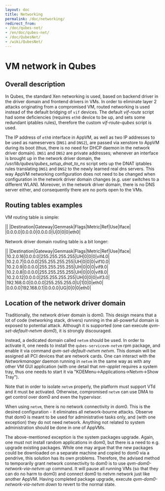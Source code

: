 ```yaml
---
layout: doc
title: Networking
permalink: /doc/networking/
redirect_from:
- /doc/qubes-net/
- /en/doc/qubes-net/
- /doc/QubesNet/
- /wiki/QubesNet/
---
```


VM network in Qubes
===================

Overall description
-------------------

In Qubes, the standard Xen networking is used, based on backend driver in the driver domain and frontend drivers in VMs. In order to eliminate layer 2 attacks originating from a compromised VM, routed networking is used instead of the default bridging of `vif` devices. The default *vif-route* script had some deficiencies (requires `eth0` device to be up, and sets some redundant iptables rules), therefore the custom *vif-route-qubes* script is used.

The IP address of `eth0` interface in AppVM, as well as two IP addresses to be used as nameservers (`DNS1` and `DNS2`), are passed via xenstore to AppVM during its boot (thus, there is no need for DHCP daemon in the network driver domain). `DNS1` and `DNS2` are private addresses; whenever an interface is brought up in the network driver domain, the */usr/lib/qubes/qubes\_setup\_dnat\_to\_ns* script sets up the DNAT iptables rules translating `DNS1` and `DNS2` to the newly learned real dns servers. This way AppVM networking configuration does not need to be changed when configuration in the network driver domain changes (e.g. user switches to a different WLAN). Moreover, in the network driver domain, there is no DNS server either, and consequently there are no ports open to the VMs.

Routing tables examples
-----------------------

VM routing table is simple:

||
|Destination|Gateway|Genmask|Flags|Metric|Ref|Use|Iface|
|0.0.0.0|0.0.0.0|0.0.0.0|U|0|0|0|eth0|

Network driver domain routing table is a bit longer:

||
|Destination|Gateway|Genmask|Flags|Metric|Ref|Use|Iface|
|10.2.0.16|0.0.0.0|255.255.255.255|UH|0|0|0|vif4.0|
|10.2.0.7|0.0.0.0|255.255.255.255|UH|0|0|0|vif10.0|
|10.2.0.9|0.0.0.0|255.255.255.255|UH|0|0|0|vif9.0|
|10.2.0.8|0.0.0.0|255.255.255.255|UH|0|0|0|vif8.0|
|10.2.0.12|0.0.0.0|255.255.255.255|UH|0|0|0|vif3.0|
|192.168.0.0|0.0.0.0|255.255.255.0|U|1|0|0|eth0|
|0.0.0.0|192.168.0.1|0.0.0.0|UG|0|0|0|eth0|

Location of the network driver domain
-------------------------------------

Traditionally, the network driver domain is dom0. This design means that a lot of code (networking stack, drivers) running in the all-powerful domain is exposed to potential attack. Although it is supported (one can execute *qvm-set-default-netvm dom0*), it is strongly discouraged.

Instead, a dedicated domain called `netvm` should be used. In order to activate it, one needs to install the `qubes-servicevm-netvm` rpm package, and enable it via command *qvm-set-default-netvm netvm*. This domain will be assigned all PCI devices that are network cards. One can interact with the *Networkmanager* daemon running in `netvm` in the same way as with any other VM GUI application (with one detail that *nm-applet* requires a system tray, thus one needs to start it via "KDEMenu-\>Applications-\>Netvm-\>Show Tray").

Note that in order to isolate `netvm` properly, the platform must support VTd and it must be activated. Otherwise, compromised `netvm` can use DMA to get control over dom0 and even the hypervisor.

When using `netvm`, there is no network connectivity in dom0. This is the desired configuration - it eliminates all network-bourne attacks. Observe that dom0 is meant to be used for administrative tasks only, and (with one exception) they do not need network. Anything not related to system administration should be done in one of AppVMs.

The above-mentioned exception is the system packages upgrade. Again, one must not install random applications in dom0, but there is a need to e.g. upgrade existing packages. While one may argue that the new packages could be downloaded on a separate machine and copied to dom0 via a pendrive, this solution has its own problems. Therefore, the advised method to temporarily grant network connectivity to dom0 is to use *qvm-dom0-network-via-netvm up* command. It will pause all running VMs (so that they can do no harm to dom0) and connect dom0 to netvm network just like another AppVM. Having completed package upgrade, execute *qvm-dom0-network-via-netvm down* to revert to the normal state.
